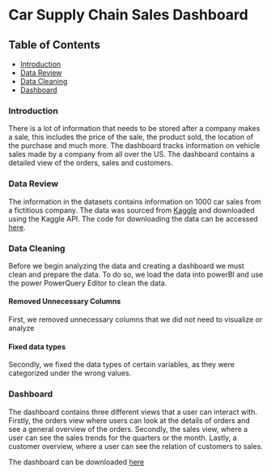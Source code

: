 # Car Supply Chain Sales Dashboard

## Table of Contents
* [Introduction](#introduction)
* [Data Review](#data-review)
* [Data Cleaning](#data-cleaning)
* [Dashboard](#dashboard)

### Introduction

There is a lot of information that needs to be stored after a company makes a sale, this includes the price of the sale, the product sold, the location of the purchase and much more. The dashboard tracks information on vehicle sales made by a company from all over the US. The dashboard contains a detailed view of the orders, sales and customers. 

### Data Review

The information in the datasets contains information on 1000 car sales from a fictitious company. The data was sourced from [Kaggle](https://www.kaggle.com/datasets/prashantk93/supply-chain-management-for-car/data) and downloaded using the Kaggle API. The code for downloading the data can be accessed [here](https://github.com/jidafan/Car-Sale-Dashboard/blob/main/Download.ipynb). 

### Data Cleaning

Before we begin analyzing the data and creating a dashboard we must clean and prepare the data. To do so, we load the data into powerBI and use the power PowerQuery Editor to clean the data.

#### Removed Unnecessary Columns

First, we removed unnecessary columns that we did not need to visualize or analyze

#### Fixed data types

Secondly, we fixed the data types of certain variables, as they were categorized under the wrong values.

### Dashboard

The dashboard contains three different views that a user can interact with. Firstly, the orders view where users can look at the details of orders and see a general overview of the orders. Secondly, the sales view, where a user can see the sales trends for the quarters or the month. Lastly, a customer overview, where a user can see the relation of customers to sales.

The dashboard can be downloaded [here](https://github.com/jidafan/Car-Sale-Dashboard/blob/main/Car%20Dashboard.pbix)

